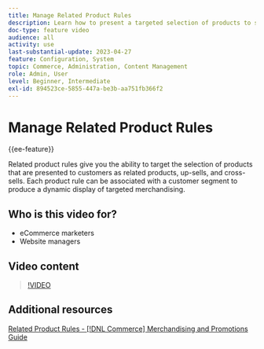 ```yaml
---
title: Manage Related Product Rules
description: Learn how to present a targeted selection of products to store customers as related products, up-sells, and cross-sells.
doc-type: feature video
audience: all
activity: use
last-substantial-update: 2023-04-27
feature: Configuration, System
topic: Commerce, Administration, Content Management
role: Admin, User
level: Beginner, Intermediate
exl-id: 894523ce-5855-447a-be3b-aa751fb366f2
---
```

# Manage Related Product Rules

{{ee-feature}}

Related product rules give you the ability to target the selection of products that are presented to customers as related products, up-sells, and cross-sells. Each product rule can be associated with a customer segment to produce a dynamic display of targeted merchandising.

## Who is this video for?

- eCommerce marketers
- Website managers

## Video content

>[!VIDEO](https://video.tv.adobe.com/v/343837?quality=12&learn=on)

## Additional resources

[Related  Product Rules  - [!DNL Commerce] Merchandising and Promotions Guide](https://experienceleague.adobe.com/docs/commerce-admin/marketing/promotions/product-relationships/product-related-rules.html)
